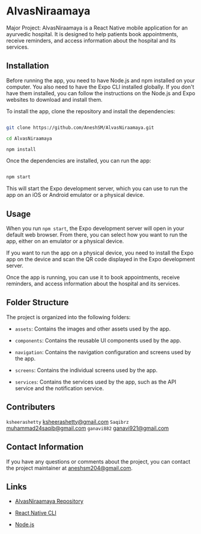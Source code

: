 # AlvasNiraamaya
Major Project:
AlvasNiraamaya is a React Native mobile application for an ayurvedic hospital. It is designed to help patients book appointments, receive reminders, and access information about the hospital and its services.

## Installation

Before running the app, you need to have Node.js and npm installed on your computer. You also need to have the Expo CLI installed globally. If you don't have them installed, you can follow the instructions on the Node.js and Expo websites to download and install them.

To install the app, clone the repository and install the dependencies:

```bash

git clone https://github.com/AneshSM/AlvasNiraamaya.git

cd AlvasNiraamaya

npm install

```

Once the dependencies are installed, you can run the app:

```bash

npm start

```

This will start the Expo development server, which you can use to run the app on an iOS or Android emulator or a physical device.

## Usage

When you run `npm start`, the Expo development server will open in your default web browser. From there, you can select how you want to run the app, either on an emulator or a physical device.

If you want to run the app on a physical device, you need to install the Expo app on the device and scan the QR code displayed in the Expo development server.

Once the app is running, you can use it to book appointments, receive reminders, and access information about the hospital and its services.

## Folder Structure

The project is organized into the following folders:

- `assets`: Contains the images and other assets used by the app.

- `components`: Contains the reusable UI components used by the app.

- `navigation`: Contains the navigation configuration and screens used by the app.

- `screens`: Contains the individual screens used by the app.

- `services`: Contains the services used by the app, such as the API service and the notification service.

## Contributers
`ksheerashetty`
ksheerashetty@gmail.com 
`Saqibrz`
muhammad24saqib@gmail.com
`ganavi882`
ganavi921@gmail.com

## Contact Information

If you have any questions or comments about the project, you can contact the project maintainer at aneshsm204@gmail.com.

## Links

- [AlvasNiraamaya Repository](https://github.com/AneshSM/AlvasNiraamaya)

- [React Native CLI](https://reactnative.dev/docs/environment-setup) 

- [Node.js](https://nodejs.org/en/) 
